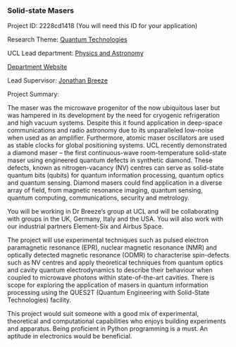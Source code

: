 ### Solid-state Masers

Project ID: 2228cd1418
(You will need this ID for your application)

Research Theme: [Quantum Technologies](../themes/quantum-technologies.md)

UCL Lead department: [Physics and Astronomy](../departments/physics-and-astronomy.md)

[Department Website](https://www.ucl.ac.uk/physics-astronomy)

Lead Supervisor: [Jonathan Breeze](https://profiles.ucl.ac.uk/85661)

Project Summary:

The maser was the microwave progenitor of the now ubiquitous laser but was hampered in its development by the need for cryogenic refrigeration and high vacuum systems.  Despite this it found application in deep-space communications and radio astronomy due to its unparalleled low-noise when used as an amplifier.  Furthermore, atomic maser oscillators are used as stable clocks for global positioning systems.  UCL recently demonstrated a diamond maser – the first continuous-wave room-temperature solid-state maser using engineered quantum defects in synthetic diamond.  These defects, known as nitrogen-vacancy (NV) centres can serve as solid-state quantum bits (qubits) for quantum information processing, quantum optics and quantum sensing.  Diamond masers could find application in a diverse array of field, from magnetic resonance imaging, quantum sensing, quantum computing, communications, security and metrology.

You will be working in Dr Breeze’s group at UCL and will be collaborating with groups in the UK, Germany, Italy and the USA. You will also work with our industrial partners Element-Six and Airbus Space.

The project will use experimental techniques such as pulsed electron paramagnetic resonance (EPR), nuclear magnetic resonance (NMR) and optically detected magnetic resonance (ODMR) to characterise spin-defects such as NV centres and apply theoretical techniques from quantum optics and cavity quantum electrodynamics to describe their behaviour when coupled to microwave photons within state-of-the-art cavities.  There is scope for exploring the application of masers in quantum information processing using the QUES2T (Quantum Engineering with Solid-State Technologies) facility.

This project would suit someone with a good mix of experimental, theoretical and computational capabilities who enjoys building experiments and apparatus.  Being proficient in Python programming is a must. An aptitude in electronics would be beneficial.
